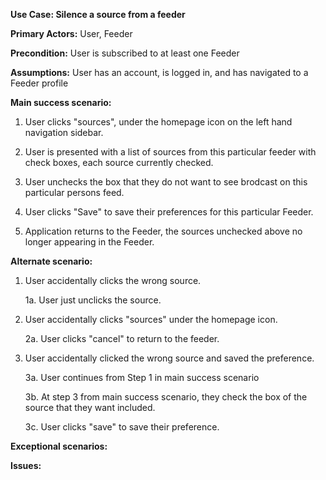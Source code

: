 __Use Case: Silence a source from a feeder__

__Primary Actors:__ User, Feeder

__Precondition:__ User is subscribed to at least one Feeder

__Assumptions:__ User has an account, is logged in, and has navigated to a Feeder profile

__Main success scenario:__

1. User clicks "sources", under the homepage icon on the left hand navigation sidebar.

2. User is presented with a list of sources from this particular feeder with check boxes, each source currently checked.

3. User unchecks the box that they do not want to see brodcast on this particular persons feed.

4. User clicks "Save" to save their preferences for this particular Feeder.

5. Application returns to the Feeder, the sources unchecked above no longer appearing in the Feeder.

__Alternate scenario:__

1. User accidentally clicks the wrong source.
	
	1a. User just unclicks the source.

2. User accidentally clicks "sources" under the homepage icon.

	2a. User clicks "cancel" to return to the feeder.

3. User accidentally clicked the wrong source and saved the preference.
	
	3a. User continues from Step 1 in main success scenario

	3b. At step 3 from main success scenario, they check the box of the source that they want included.

	3c. User clicks "save" to save their preference.


__Exceptional scenarios:__

__Issues:__